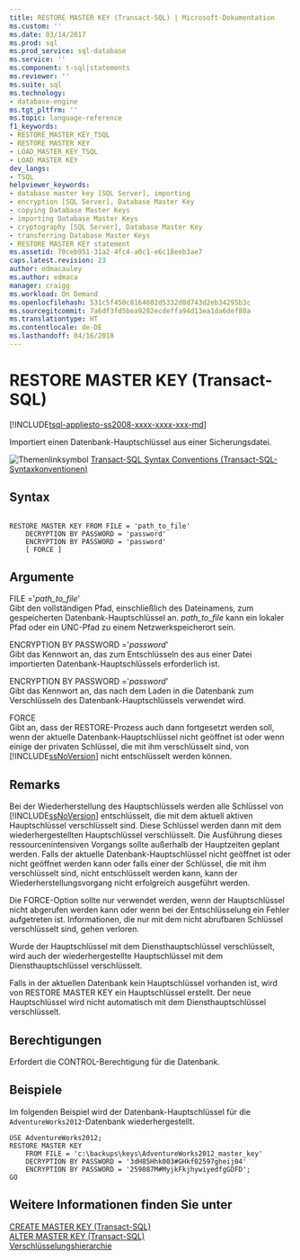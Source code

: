 ```yaml
---
title: RESTORE MASTER KEY (Transact-SQL) | Microsoft-Dokumentation
ms.custom: ''
ms.date: 03/14/2017
ms.prod: sql
ms.prod_service: sql-database
ms.service: ''
ms.component: t-sql|statements
ms.reviewer: ''
ms.suite: sql
ms.technology:
- database-engine
ms.tgt_pltfrm: ''
ms.topic: language-reference
f1_keywords:
- RESTORE_MASTER_KEY_TSQL
- RESTORE MASTER KEY
- LOAD_MASTER_KEY_TSQL
- LOAD MASTER KEY
dev_langs:
- TSQL
helpviewer_keywords:
- database master key [SQL Server], importing
- encryption [SQL Server], Database Master Key
- copying Database Master Keys
- importing Database Master Keys
- cryptography [SQL Server], Database Master Key
- transferring Database Master Keys
- RESTORE MASTER KEY statement
ms.assetid: 70ceb951-31a2-4fc4-a0c1-e6c18eeb3ae7
caps.latest.revision: 23
author: edmacauley
ms.author: edmaca
manager: craigg
ms.workload: On Demand
ms.openlocfilehash: 531c5f450c8164602d5332d8d743d2eb34295b3c
ms.sourcegitcommit: 7a6df3fd5bea9282ecdeffa94d13ea1da6def80a
ms.translationtype: HT
ms.contentlocale: de-DE
ms.lasthandoff: 04/16/2018
---
```

# <a name="restore-master-key-transact-sql"></a>RESTORE MASTER KEY (Transact-SQL)
[!INCLUDE[tsql-appliesto-ss2008-xxxx-xxxx-xxx-md](../../includes/tsql-appliesto-ss2008-xxxx-xxxx-xxx-md.md)]

  Importiert einen Datenbank-Hauptschlüssel aus einer Sicherungsdatei.  
  
 ![Themenlinksymbol](../../database-engine/configure-windows/media/topic-link.gif "Topic link icon") [Transact-SQL Syntax Conventions (Transact-SQL-Syntaxkonventionen)](../../t-sql/language-elements/transact-sql-syntax-conventions-transact-sql.md)  
  
## <a name="syntax"></a>Syntax  
  
```  
  
RESTORE MASTER KEY FROM FILE = 'path_to_file'   
    DECRYPTION BY PASSWORD = 'password'  
    ENCRYPTION BY PASSWORD = 'password'  
    [ FORCE ]  
```  
  
## <a name="arguments"></a>Argumente  
 FILE ='*path_to_file*'  
 Gibt den vollständigen Pfad, einschließlich des Dateinamens, zum gespeicherten Datenbank-Hauptschlüssel an. *path_to_file* kann ein lokaler Pfad oder ein UNC-Pfad zu einem Netzwerkspeicherort sein.  
  
 ENCRYPTION BY PASSWORD ='*password*'  
 Gibt das Kennwort an, das zum Entschlüsseln des aus einer Datei importierten Datenbank-Hauptschlüssels erforderlich ist.  
  
 ENCRYPTION BY PASSWORD ='*password*'  
 Gibt das Kennwort an, das nach dem Laden in die Datenbank zum Verschlüsseln des Datenbank-Hauptschlüssels verwendet wird.  
  
 FORCE  
 Gibt an, dass der RESTORE-Prozess auch dann fortgesetzt werden soll, wenn der aktuelle Datenbank-Hauptschlüssel nicht geöffnet ist oder wenn einige der privaten Schlüssel, die mit ihm verschlüsselt sind, von [!INCLUDE[ssNoVersion](../../includes/ssnoversion-md.md)] nicht entschlüsselt werden können.  
  
## <a name="remarks"></a>Remarks  
 Bei der Wiederherstellung des Hauptschlüssels werden alle Schlüssel von [!INCLUDE[ssNoVersion](../../includes/ssnoversion-md.md)] entschlüsselt, die mit dem aktuell aktiven Hauptschlüssel verschlüsselt sind. Diese Schlüssel werden dann mit dem wiederhergestellten Hauptschlüssel verschlüsselt. Die Ausführung dieses ressourcenintensiven Vorgangs sollte außerhalb der Hauptzeiten geplant werden. Falls der aktuelle Datenbank-Hauptschlüssel nicht geöffnet ist oder nicht geöffnet werden kann oder falls einer der Schlüssel, die mit ihm verschlüsselt sind, nicht entschlüsselt werden kann, kann der Wiederherstellungsvorgang nicht erfolgreich ausgeführt werden.  
  
 Die FORCE-Option sollte nur verwendet werden, wenn der Hauptschlüssel nicht abgerufen werden kann oder wenn bei der Entschlüsselung ein Fehler aufgetreten ist. Informationen, die nur mit dem nicht abrufbaren Schlüssel verschlüsselt sind, gehen verloren.  
  
 Wurde der Hauptschlüssel mit dem Diensthauptschlüssel verschlüsselt, wird auch der wiederhergestellte Hauptschlüssel mit dem Diensthauptschlüssel verschlüsselt.  
  
 Falls in der aktuellen Datenbank kein Hauptschlüssel vorhanden ist, wird von RESTORE MASTER KEY ein Hauptschlüssel erstellt. Der neue Hauptschlüssel wird nicht automatisch mit dem Diensthauptschlüssel verschlüsselt.  
  
## <a name="permissions"></a>Berechtigungen  
 Erfordert die CONTROL-Berechtigung für die Datenbank.  
  
## <a name="examples"></a>Beispiele  
 Im folgenden Beispiel wird der Datenbank-Hauptschlüssel für die `AdventureWorks2012`-Datenbank wiederhergestellt.  
  
```  
USE AdventureWorks2012;  
RESTORE MASTER KEY   
    FROM FILE = 'c:\backups\keys\AdventureWorks2012_master_key'   
    DECRYPTION BY PASSWORD = '3dH85Hhk003#GHkf02597gheij04'   
    ENCRYPTION BY PASSWORD = '259087M#MyjkFkjhywiyedfgGDFD';  
GO  
```  
  
## <a name="see-also"></a>Weitere Informationen finden Sie unter  
 [CREATE MASTER KEY &#40;Transact-SQL&#41;](../../t-sql/statements/create-master-key-transact-sql.md)   
 [ALTER MASTER KEY (Transact-SQL)](../../t-sql/statements/alter-master-key-transact-sql.md)   
 [Verschlüsselungshierarchie](../../relational-databases/security/encryption/encryption-hierarchy.md)  
  
  
